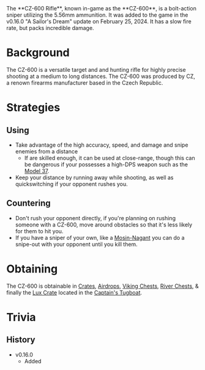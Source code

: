 <Stub />
The **CZ-600 Rifle**, known in-game as the **CZ-600**, is a bolt-action sniper utilizing the 5.56mm ammunition. It was added to the game in the v0.16.0 "A Sailor's Dream" update on February 25, 2024. It has a slow fire rate, but packs incredible damage.

# Background
The CZ-600 is a versatile target and and hunting rifle for highly precise shooting at a medium to long distances. The CZ-600 was produced by CZ, a renown firearms manufacturer based in the Czech Republic.

# Strategies
## Using
- Take advantage of the high accuracy, speed, and damage and snipe enemies from a distance
  - If are skilled enough, it can be used at close-range, though this can be dangerous if your possesses a high-DPS weapon such as the [Model 37](/weapons/guns/model_37).
- Keep your distance by running away while shooting, as well as quickswitching if your opponent rushes you.

## Countering 
- Don't rush your opponent directly, if you're planning on rushing someone with a CZ-600, move around obstacles so that it's less likely for them to hit you.
- If you have a sniper of your own, like a [Mosin-Nagant](/weapons/guns/mosin) you can do a snipe-out with your opponent until you kill them.

# Obtaining
The CZ-600 is obtainable in [Crates](/obstacles/crates), [Airdrops](/obstacles/airdrops), [Viking Chests](/obstacles/viking_chest), [River Chests](/obstacles/river_chest), & finally the [Lux Crate](/obstacles/lux_crate) located in the [Captain's Tugboat](/buildings/tugboat_red).

# Trivia

## History
- v0.16.0
  - Added
